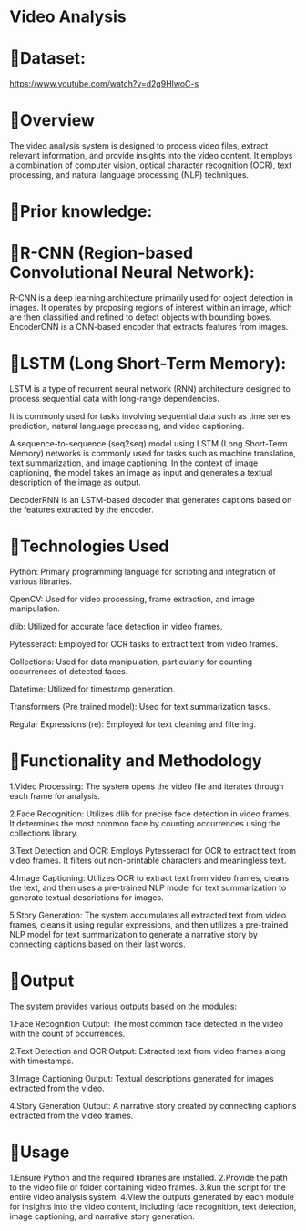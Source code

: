 # Video Analysis
# 🔗Dataset:
https://www.youtube.com/watch?v=d2g9HlwoC-s


#  🔗Overview 
The video analysis system is designed to process video files, extract relevant information, and provide insights into the video content. It employs a combination of computer vision, optical character recognition (OCR), text processing, and natural language processing (NLP) techniques.

#  🔗Prior knowledge:

#  🔗R-CNN (Region-based Convolutional Neural Network):

R-CNN is a deep learning architecture primarily used for object detection in images.
It operates by proposing regions of interest within an image, which are then classified and refined to detect objects with bounding boxes.
EncoderCNN is a CNN-based encoder that extracts features from images.

#  🔗LSTM (Long Short-Term Memory):

LSTM is a type of recurrent neural network (RNN) architecture designed to process sequential data with long-range dependencies.

It is commonly used for tasks involving sequential data such as time series prediction, natural language processing, and video captioning.

A sequence-to-sequence (seq2seq) model using LSTM (Long Short-Term Memory) networks is commonly used for tasks such as machine translation, text summarization, and image captioning. In the context of image captioning, the model takes an image as input and generates a textual description of the image as output.

DecoderRNN is an LSTM-based decoder that generates captions based on the features extracted by the encoder.

#  🔗Technologies Used
Python: Primary programming language for scripting and integration of various libraries.

OpenCV: Used for video processing, frame extraction, and image manipulation.

dlib: Utilized for accurate face detection in video frames.

Pytesseract: Employed for OCR tasks to extract text from video frames.

Collections: Used for data manipulation, particularly for counting occurrences of detected faces.

Datetime: Utilized for timestamp generation.

Transformers (Pre trained model): Used for text summarization tasks.

Regular Expressions (re): Employed for text cleaning and filtering.

#  🔗Functionality and Methodology
1.Video Processing: The system opens the video file and iterates through each frame for analysis.

2.Face Recognition: Utilizes dlib for precise face detection in video frames. It determines the most common face by counting occurrences using the collections library.

3.Text Detection and OCR: Employs Pytesseract for OCR to extract text from video frames. It filters out non-printable characters and meaningless text.

4.Image Captioning: Utilizes OCR to extract text from video frames, cleans the text, and then uses a pre-trained NLP model for text summarization to generate textual descriptions for images.

5.Story Generation: The system accumulates all extracted text from video frames, cleans it using regular expressions, and then utilizes a pre-trained NLP model for text summarization to generate a narrative story by connecting captions based on their last words.

#  🔗Output
The system provides various outputs based on the modules:

1.Face Recognition Output: The most common face detected in the video with the count of occurrences.

2.Text Detection and OCR Output: Extracted text from video frames along with timestamps.

3.Image Captioning Output: Textual descriptions generated for images extracted from the video.

4.Story Generation Output: A narrative story created by connecting captions extracted from the video frames.

#  🔗Usage
1.Ensure Python and the required libraries are installed.
2.Provide the path to the video file or folder containing video frames.
3.Run the script for the entire video analysis system.
4.View the outputs generated by each module for insights into the video content, including face recognition, text detection, image captioning, and narrative story generation.






